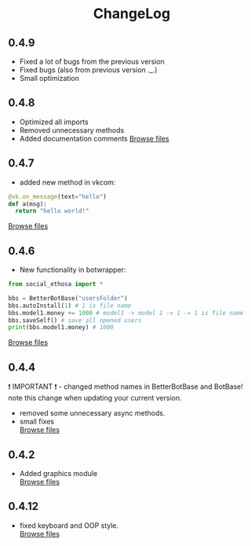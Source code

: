<h1 align="center">ChangeLog</h1>

## 0.4.9
- Fixed a lot of bugs from the previous version
- Fixed bugs (also from previous version ._.)
- Small optimization

## 0.4.8
- Optimized all imports
- Removed unnecessary methods
- Added documentation comments
[Browse files](https://github.com/Ethosa/social_ethosa/tree/464d528e3afac5607e621134cf2447d224958650)

## 0.4.7
- added new method in vkcom:
```python
@vk.on_message(text="hello")
def a(msg):
  return "hello world!"
```
[Browse files](https://github.com/Ethosa/social_ethosa/tree/c52a9e300021c784398de57042714adb21757d87)

## 0.4.6
- New functionality in botwrapper:
```python
from social_ethosa import *

bbs = BetterBotBase("usersFolder")
bbs.autoInstall(1) # 1 is file name
bbs.model1.money += 1000 # model1 -> model 1 -> 1 -> 1 is file name
bbs.saveSelf() # save all opened users
print(bbs.model1.money) # 1000
```
[Browse files](https://github.com/Ethosa/social_ethosa/tree/8f07e0fe16cca0f7d14d105f22b184f56ad66de6)

## 0.4.4
:heavy_exclamation_mark: IMPORTANT :heavy_exclamation_mark: - changed method names in BetterBotBase and BotBase! note this change when updating your current version. 
- removed some unnecessary async methods. 
- small fixes  
[Browse files](https://github.com/Ethosa/social_ethosa/tree/11f61d75caad7b0cb7783ee48ebd8f0d6e9af8cc)

## 0.4.2
- Added graphics module  
[Browse files](https://github.com/Ethosa/social_ethosa/tree/d2143b2525809cf8b1223e5b74dd59bcb14ed9a3)

## 0.4.12
- fixed keyboard and OOP style.  
[Browse files](https://github.com/Ethosa/social_ethosa/tree/8b2f6c74860459dd81e47ccb5e229f1fe34e036e)
